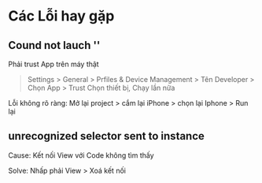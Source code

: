 # Các Lỗi hay gặp

## Cound not lauch ''

Phải trust App trên máy thật
> Settings > General > Prfiles & Device Management > Tên Developer > Chọn App > Trust
> Chọn thiết bị, Chạy lần nữa

Lỗi không rõ ràng: 
Mở lại project > cắm lại iPhone > chọn lại Iphone > Run lại

## unrecognized selector sent to instance

Cause: Kết nối View với Code không tìm thấy

Solve: Nhấp phải View > Xoá kết nối
